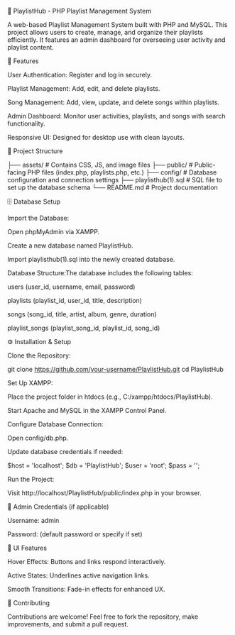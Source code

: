 🎵 PlaylistHub - PHP Playlist Management System

A web-based Playlist Management System built with PHP and MySQL. This project allows users to create, manage, and organize their playlists efficiently. It features an admin dashboard for overseeing user activity and playlist content.

🚀 Features

User Authentication: Register and log in securely.

Playlist Management: Add, edit, and delete playlists.

Song Management: Add, view, update, and delete songs within playlists.

Admin Dashboard: Monitor user activities, playlists, and songs with search functionality.

Responsive UI: Designed for desktop use with clean layouts.

📂 Project Structure

├── assets/               # Contains CSS, JS, and image files
├── public/               # Public-facing PHP files (index.php, playlists.php, etc.)
├── config/               # Database configuration and connection settings
├── playlisthub(1).sql     # SQL file to set up the database schema
└── README.md             # Project documentation

🗄️ Database Setup

Import the Database:

Open phpMyAdmin via XAMPP.

Create a new database named PlaylistHub.

Import playlisthub(1).sql into the newly created database.

Database Structure:The database includes the following tables:

users (user_id, username, email, password)

playlists (playlist_id, user_id, title, description)

songs (song_id, title, artist, album, genre, duration)

playlist_songs (playlist_song_id, playlist_id, song_id)

⚙️ Installation & Setup

Clone the Repository:

git clone https://github.com/your-username/PlaylistHub.git
cd PlaylistHub

Set Up XAMPP:

Place the project folder in htdocs (e.g., C:/xampp/htdocs/PlaylistHub).

Start Apache and MySQL in the XAMPP Control Panel.

Configure Database Connection:

Open config/db.php.

Update database credentials if needed:

$host = 'localhost';
$db = 'PlaylistHub';
$user = 'root';
$pass = '';

Run the Project:

Visit http://localhost/PlaylistHub/public/index.php in your browser.

🔑 Admin Credentials (if applicable)

Username: admin

Password: (default password or specify if set)

🎨 UI Features

Hover Effects: Buttons and links respond interactively.

Active States: Underlines active navigation links.

Smooth Transitions: Fade-in effects for enhanced UX.

🤝 Contributing

Contributions are welcome! Feel free to fork the repository, make improvements, and submit a pull request.
